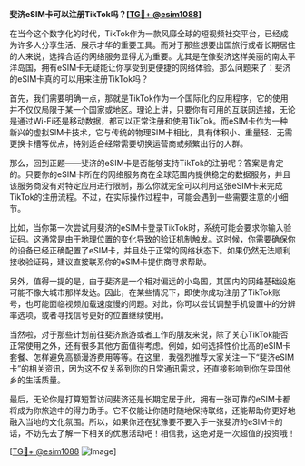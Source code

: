 **斐济eSIM卡可以注册TikTok吗？[[TG💪+ @esim1088](https://t.me/s/esim1088)]**

在当今这个数字化的时代，TikTok作为一款风靡全球的短视频社交平台，已经成为许多人分享生活、展示才华的重要工具。而对于那些想要出国旅行或者长期居住的人来说，选择合适的网络服务显得尤为重要。尤其是在像斐济这样美丽的南太平洋岛国，拥有eSIM卡无疑能让你享受到更便捷的网络体验。那么问题来了：斐济的eSIM卡真的可以用来注册TikTok吗？

首先，我们需要明确一点，那就是TikTok作为一个国际化的应用程序，它的使用并不仅仅局限于某一个国家或地区。理论上讲，只要你有可用的互联网连接，无论是通过Wi-Fi还是移动数据，都可以正常注册和使用TikTok。而eSIM卡作为一种新兴的虚拟SIM卡技术，它与传统的物理SIM卡相比，具有体积小、重量轻、无需更换卡槽等优点，特别适合经常需要切换运营商或频繁出行的人群。

那么，回到正题——斐济的eSIM卡是否能够支持TikTok的注册呢？答案是肯定的。只要你的eSIM卡所在的网络服务商在全球范围内提供稳定的数据服务，并且该服务商没有对特定应用进行限制，那么你就完全可以利用这张eSIM卡来完成TikTok的注册流程。不过，在实际操作过程中，可能会遇到一些需要注意的小细节。

比如，当你第一次尝试用斐济的eSIM卡登录TikTok时，系统可能会要求你输入验证码。这通常是由于地理位置的变化导致的验证机制触发。这时候，你需要确保你的设备已经正确配置了eSIM卡，并且处于正常的网络状态下。如果仍然无法顺利接收验证码，建议直接联系你的eSIM卡提供商寻求帮助。

另外，值得一提的是，由于斐济是一个相对偏远的小岛国，其国内的网络基础设施可能不像大城市那样发达。因此，在某些情况下，即使你成功注册了TikTok账号，也可能面临视频加载速度慢的问题。对此，你可以尝试调整手机设置中的分辨率选项，或者寻找信号更好的位置继续使用。

当然啦，对于那些计划前往斐济旅游或者工作的朋友来说，除了关心TikTok能否正常使用之外，还有很多其他方面值得考虑。例如，如何选择性价比高的eSIM卡套餐、怎样避免高额漫游费用等等。在这里，我强烈推荐大家关注一下“斐济eSIM卡”的相关资讯，因为这不仅关系到你的日常通讯需求，还直接影响到你在异国他乡的生活质量。

最后，无论你是打算短暂访问斐济还是长期定居于此，拥有一张可靠的eSIM卡都将成为你旅途中的得力助手。它不仅能让你随时随地保持联络，还能帮助你更好地融入当地的文化氛围。所以，如果你还在犹豫要不要入手一张斐济的eSIM卡的话，不妨先去了解一下相关的优惠活动吧！相信我，这绝对是一次超值的投资哦！

[[TG💪+ @esim1088](https://t.me/s/esim1088) ![Image](https://i.postimg.cc/4NQfJmqS/Snipaste-2025-05-13-00-14-12.png)]